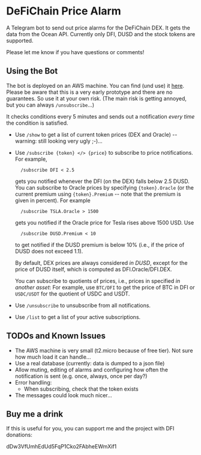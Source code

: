 # DeFiChain Price Alarm

A Telegram bot to send out price alarms for the DeFiChain DEX.
It gets the data from the Ocean API. Currently only DFI, DUSD and the stock tokens are supported.

Please let me know if you have questions or comments!

## Using the Bot

The bot is deployed on an AWS machine.
You can find (und use) it [here](https://t.me/defichain_price_alarm_bot).
Please be aware that this is a very early prototype and there are no guarantees. So use it at your own risk. (The main risk is getting annoyed, but you can always `/unsubscribe`...)

It checks conditions every 5 minutes and sends out a notification *every time* the condition is satisfied.

* Use `/show` to get a list of current token prices (DEX and Oracle) -- warning: still looking very ugly ;-)...
* Use `/subscribe {token} </> {price}` to subscribe to price notifications. For example, 

        /subscribe DFI < 2.5
        
    gets you notified whenever the DFI (on the DEX) falls below 2.5 DUSD. You can subscribe to Oracle prices by specifying `{token}.Oracle` (or the current premium using `{token}.Premium` -- note that the premium is given in percent). For example 
    
        /subscribe TSLA.Oracle > 1500
    
    gets you notified if the Oracle price for Tesla rises above 1500 USD. Use

        /subscribe DUSD.Premium < 10
    
    to get notified if the DUSD premium is below 10% (i.e., if the price of DUSD does not exceed 1.1).

    By default, DEX prices are always considered *in DUSD*, except for the price of DUSD itself, which is computed as DFI.Oracle/DFI.DEX.

    You can subscribe to quotients of prices, i.e., prices in specified *in another asset*: For example, use `BTC/DFI` to get the price of BTC in DFI or `USDC/USDT` for the quotient of USDC and USDT.

* Use `/unsubscribe` to unsubscribe from all notifications.
* Use `/list` to get a list of your active subscriptions.


## TODOs and Known Issues

* The AWS machine is very small (t2.micro because of free tier). Not sure how much load it can handle... 
* Use a real database (currently: data is dumped to a json file)
* Allow muting, editing of alarms and configuring how often the notification is sent (e.g. once, always, once per day?)
* Error handling:
    * When subscribing, check that the token exists
* The messages could look much nicer...


## Buy me a drink

If this is useful for you, you can support me and the project with DFI donations:

dDw3VfUmhEdUd5FqP1Cko2FAbheEWmXif1
